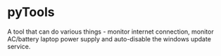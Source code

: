 # pyTools
A tool that can do various things - monitor internet connection, monitor AC/battery laptop power supply and auto-disable the windows update service.
